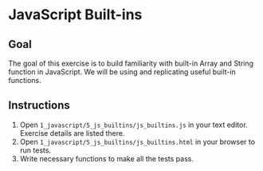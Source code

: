 # JavaScript Built-ins

## Goal

The goal of this exercise is to build familiarity with built-in Array and String function in JavaScript. We will be using and replicating useful built-in functions.

## Instructions

1. Open `1_javascript/5_js_builtins/js_builtins.js` in your text editor. Exercise details are listed there.
2. Open `1_javascript/5_js_builtins/js_builtins.html` in your browser to run tests.
3. Write necessary functions to make all the tests pass.
